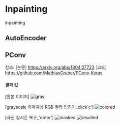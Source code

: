 # Inpainting
inpainting

## AutoEncoder

## PConv
참조: 
[논문] https://arxiv.org/abs/1804.07723
[코드] https://github.com/MathiasGruber/PConv-Keras

#### 결과 값
[원본 이미지]
![gray](https://user-images.githubusercontent.com/72767245/99153168-419dde80-26ea-11eb-98fb-9aca373f5b84.jpg)

[grayscale 이미지에 RGB 컬러 입히기_click'c']
![colored](https://user-images.githubusercontent.com/72767245/99153169-4367a200-26ea-11eb-8ac1-776ee3d89186.png)

[사진 실시간 복구_'enter']
![masked](https://user-images.githubusercontent.com/72767245/99153170-45316580-26ea-11eb-9144-7a6e95323273.png)
![resulted](https://user-images.githubusercontent.com/72767245/99153171-45c9fc00-26ea-11eb-9ae2-adb61f17b056.png)

